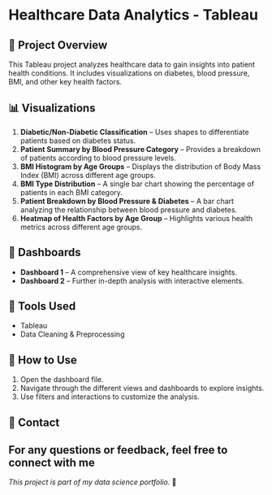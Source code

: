 # Healthcare Data Analytics - Tableau

## 📌 Project Overview
This Tableau project analyzes healthcare data to gain insights into patient health conditions. It includes visualizations on diabetes, blood pressure, BMI, and other key health factors.

## 📊 Visualizations
1. **Diabetic/Non-Diabetic Classification** – Uses shapes to differentiate patients based on diabetes status.
2. **Patient Summary by Blood Pressure Category** – Provides a breakdown of patients according to blood pressure levels.
3. **BMI Histogram by Age Groups** – Displays the distribution of Body Mass Index (BMI) across different age groups.
4. **BMI Type Distribution** – A single bar chart showing the percentage of patients in each BMI category.
5. **Patient Breakdown by Blood Pressure & Diabetes** – A bar chart analyzing the relationship between blood pressure and diabetes.
6. **Heatmap of Health Factors by Age Group** – Highlights various health metrics across different age groups.

## 📌 Dashboards
- **Dashboard 1** – A comprehensive view of key healthcare insights.
- **Dashboard 2** – Further in-depth analysis with interactive elements.

## 🚀 Tools Used
- Tableau
- Data Cleaning & Preprocessing

## 📂 How to Use
1. Open the dashboard file.
2. Navigate through the different views and dashboards to explore insights.
3. Use filters and interactions to customize the analysis.

## 📧 Contact
For any questions or feedback, feel free to connect with me
---

*This project is part of my data science portfolio.* 🎯
